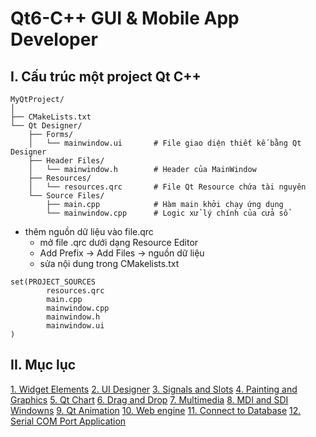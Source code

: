 # Qt6-C++ GUI & Mobile App Developer

## I. Cấu trúc một project Qt C++
```
MyQtProject/  
│
├── CMakeLists.txt
└── Qt Designer/
    ├── Forms/
    │   └── mainwindow.ui       # File giao diện thiết kế bằng Qt Designer
    ├── Header Files/
    │   └── mainwindow.h        # Header của MainWindow
    ├── Resources/
    │   └── resources.qrc       # File Qt Resource chứa tài nguyên 
    └── Source Files/
        ├── main.cpp            # Hàm main khởi chạy ứng dụng
        └── mainwindow.cpp      # Logic xử lý chính của cửa sổ
```
-  thêm nguồn dữ liệu vào file.qrc
    - mở file .qrc dưới dạng Resource Editor
    - Add Prefix -> Add Files -> nguồn dữ liệu 
    - sửa nội dung trong CMakelists.txt
``` Make
set(PROJECT_SOURCES
        resources.qrc   
        main.cpp
        mainwindow.cpp
        mainwindow.h
        mainwindow.ui
)   
```
## II. Mục lục
[1. Widget Elements]()
[2. UI Designer]()
[3. Signals and Slots]()
[4. Painting and Graphics]()
[5. Qt Chart]()
[6. Drag and Drop]()
[7. Multimedia]()
[8. MDI and SDI Windowns]()
[9. Qt Animation]()
[10. Web engine]()
[11. Connect to Database]()
[12. Serial COM Port Application]()
